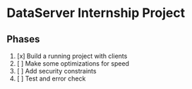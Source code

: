 # DataServer Internship Project

## Phases

1. [x] Build a running project with clients
2. [ ] Make some optimizations for speed
3. [ ] Add security constraints
4. [ ] Test and error check
